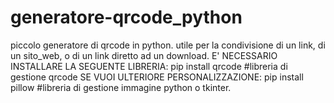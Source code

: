 # generatore-qrcode_python
piccolo generatore di qrcode in python. utile per la condivisione di un link, di un sito_web, o di un link diretto ad un download.
E' NECESSARIO INSTALLARE LA SEGUENTE LIBRERIA: pip install qrcode   #libreria di gestione qrcode
SE VUOI ULTERIORE PERSONALIZZAZIONE: pip install pillow     #libreria di gestione immagine python o tkinter.
